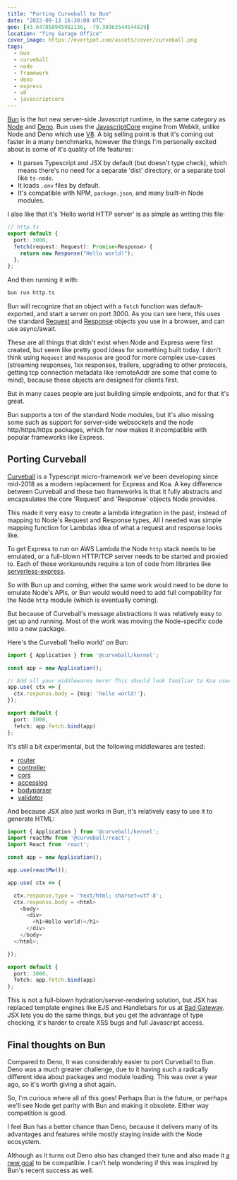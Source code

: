 ```yaml
---
title: "Porting Curveball to Bun"
date: "2022-09-13 16:30:00 UTC"
geo: [43.647858945982136, -79.38963544544829]
location: "Tiny Garage Office"
cover_image: https://evertpot.com/assets/cover/curveball.png
tags:
  - bun
  - curveball
  - node
  - framework
  - deno
  - express
  - v8
  - javascriptcore
---
```


[Bun][1] is the hot new server-side Javascript runtime, in the same category
as [Node][2] and [Deno][3]. Bun uses the [JavascriptCore][4] engine from
Webkit, unlike Node and Deno which use [V8][5]. A big selling point is that
it's coming out faster in a many benchmarks, however the things I'm personally
excited about is some of it's quality of life features:

* It parses Typescript and JSX by default (but doesn't type check), which
  means there's no need for a separate 'dist' directory, or a separate tool
  like `ts-node`.
* It loads `.env` files by default.
* It's compatible with NPM, `package.json`, and many built-in Node modules.

I also like that it's 'Hello world HTTP server' is as simple as writing this
file:

```typescript
// http.ts
export default {
  port: 3000,
  fetch(request: Request): Promise<Response> {
    return new Response("Hello world!");
  },
};
```

And then running it with:

```sh
bun run http.ts
```

Bun will recognize that an object with a `fetch` function was default-exported,
and start a server on port 3000. As you can see here, this uses the standard
[Request][6] and [Response][7] objects you use in a browser, and can use
async/await.

These are all things that didn't exist when Node and Express were first
created, but seem like pretty good ideas for something built today. I don't think
using `Request` and `Response` are good for more complex use-cases (streaming
responses, 1xx responses, trailers, upgrading to other protocols, getting tcp
connection metadata like remoteAddr are some that come to mind),
because these objects are designed for clients first.

But in many cases people are just building simple endpoints, and for that it's
great.

Bun supports a ton of the standard Node modules, but it's also missing some
such as support for server-side websockets and the node http/https/https
packages, which for now makes it incompatible with popular frameworks like
Express.

Porting Curveball
-----------------

[Curveball][10] is a Typescript micro-framework we’ve been developing since
mid-2018 as a modern replacement for Express and Koa. A key difference between
Curveball and these two frameworks is that it fully abstracts and encapsulates
the core 'Request' and 'Response' objects Node provides.

This made it very easy to create a lambda integration in the past; instead of
mapping to Node's Request and Response types, All I needed was simple mapping
function for Lambdas idea of what a request and response looks like.

To get Express to run on AWS Lambda the Node `http` stack needs to be emulated, or
a full-blown HTTP/TCP server needs to be started and proxied to. Each of these
workarounds require a ton of code from libraries like [serverless-express][8].

So with Bun up and coming, either the same work would need to be done to emulate
Node's APIs, or Bun would would need to add full compability for the Node `http`
module (which is eventually coming).

But because of Curveball's message abstractions it was relatively easy to get
up and running. Most of the work was moving the Node-specific code into a new
package.

Here's the Curveball 'hello world' on Bun:

```typescript
import { Application } from '@curveball/kernel';

const app = new Application();

// Add all your middlewares here! This should look familiar to Koa users.
app.use( ctx => {
  ctx.response.body = {msg: 'hello world!'}; 
});

export default {
  port: 3000,
  fetch: app.fetch.bind(app)
};
```

It's still a bit experimental, but the following middlewares are tested:

* [router](https://github.com/curveball/router)
* [controller](https://github.com/curveball/controller)
* [cors](https://github.com/curveball/cors)
* [accesslog](https://github.com/curveball/accesslog)
* [bodyparser](https://github.com/curveball/bodyparser)
* [validator](https://github.com/curveball/validator)

And because JSX also just works in Bun, it's relatively easy to use it to
generate HTML:

```typescript
import { Application } from '@curveball/kernel';
import reactMw from '@curveball/react';
import React from 'react';

const app = new Application();

app.use(reactMw());

app.use( ctx => {

  ctx.response.type = 'text/html; charset=utf-8';
  ctx.response.body = <html>
    <body>
      <div>
        <h1>Hello world!</h1>
      </div>
    </body>
  </html>;

});

export default {
  port: 3000,
  fetch: app.fetch.bind(app)
};
```

This is not a full-blown hydration/server-rendering solution, but JSX has
replaced template engines like EJS and Handlebars for us at
[Bad Gateway][11]. JSX lets you do the same things, but you get the advantage
of type checking, it's harder to create XSS bugs and full Javascript access.

Final thoughts on Bun
---------------------

Compared to Deno, It was considerably easier to port Curveball to Bun.
Deno was a much greater challenge, due to it having such a radically
different idea about packages and module loading. This was over a year
ago, so it's worth giving a shot again.

So, I'm curious where all of this goes! Perhaps Bun is the future, or
perhaps we'll see Node get parity with Bun and making it obsolete. Either
way competition is good.

I feel Bun has a better chance than Deno, because it delivers many of
its advantages and features while mostly staying inside with the Node
ecosystem.

Although as it turns out Deno also has changed their tune and also made
it [a new goal][9] to be compatible. I can't help wondering if this was
inspired by Bun's recent success as well.

[1]: https://bun.sh/
[2]: https://nodejs.org/
[3]: https://deno.land/
[4]: https://github.com/WebKit/WebKit/tree/main/Source/JavaScriptCore
[5]: https://v8.dev/
[6]: https://developer.mozilla.org/en-US/docs/Web/API/Request
[7]: https://developer.mozilla.org/en-US/docs/Web/API/Response
[8]: https://curveballjs.org/ 
[7]: https://github.com/curveball/aws-lambda
[8]: https://github.com/vendia/serverless-express
[9]: https://deno.com/blog/changes
[10]: https://curveballjs.org/
[11]: https://badgateway.net/
